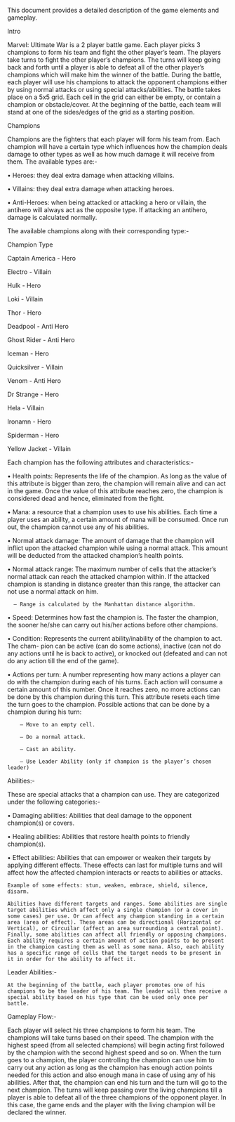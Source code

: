 This document provides a detailed description of the game elements and gameplay.

Intro

Marvel: Ultimate War is a 2 player battle game. Each player picks 3 champions to form his team and fight the other player’s team. The players take turns to fight the other player’s champions. The turns will keep going back and forth until a player is able to defeat all of the other player’s champions which will make him the winner of the battle.
During the battle, each player will use his champions to attack the opponent champions either by using normal attacks or using special attacks/abilities. The battle takes place on a 5x5 grid. Each cell in the grid can either be empty, or contain a champion or obstacle/cover. At the beginning of the battle, each team will stand at one of the sides/edges of the grid as a starting position.
 
 
Champions

Champions are the fighters that each player will form his team from. Each champion will have a certain type which influences how the champion deals damage to other types as well as how much damage it will receive from them. The available types are:-
  
  • Heroes: they deal extra damage when attacking villains.
  
  • Villains: they deal extra damage when attacking heroes.
  
  • Anti-Heroes: when being attacked or attacking a hero or villain, the antihero will always act as the opposite type. If attacking an antihero, damage is calculated normally.

The available champions along with their corresponding type:-
  
  Champion Type
  
  Captain America - Hero
  
  Electro - Villain
  
  Hulk - Hero
  
  Loki - Villain
  
  
  Thor - Hero
  
  Deadpool - Anti Hero
  
  Ghost Rider - Anti Hero
  
  Iceman - Hero
  
  Quicksilver - Villain
  
  Venom - Anti Hero
  
  Dr Strange - Hero
  
  Hela - Villain
  
  Ironamn - Hero
  
  Spiderman - Hero
  
  Yellow Jacket - Villain
  
 
Each champion has the following attributes and characteristics:-
  
  • Health points: Represents the life of the champion. As long as the value of this attribute is bigger than zero, the champion will remain alive and can act in the game. Once the value of this attribute reaches zero, the champion is considered dead and hence, eliminated from the fight.
  
  • Mana: a resource that a champion uses to use his abilities. Each time a player uses an ability, a certain amount of mana will be consumed. Once run out, the champion cannot use any of his abilities.
  
  • Normal attack damage: The amount of damage that the champion will inflict upon the attacked champion while using a normal attack. This amount will be deducted from the attacked champion’s health points.
  
  • Normal attack range: The maximum number of cells that the attacker’s normal attack can reach the attacked champion within. If the attacked champion is standing in distance greater than this range, the attacker can not use a normal attack on him.
      
      – Range is calculated by the Manhattan distance algorithm.
  
  • Speed: Determines how fast the champion is. The faster the champion, the sooner he/she can carry out his/her actions before other champions.
  
  • Condition: Represents the current ability/inability of the champion to act. The cham- pion can be active (can do some actions), inactive (can not do any actions until he is back to active), or knocked out (defeated and can not do any action till the end of the game).
  
  • Actions per turn: A number representing how many actions a player can do with the champion during each of his turns. Each action will consume a certain amount of this number. Once it reaches zero, no more actions can be done by this champion during this turn. This attribute resets each time the turn goes to the champion.
      Possible actions that can be done by a champion during his turn:
        
        – Move to an empty cell.
        
        – Do a normal attack.
        
        – Cast an ability.
        
        – Use Leader Ability (only if champion is the player’s chosen leader)
        
Abilities:-

These are special attacks that a champion can use. They are categorized under the following categories:-
  
  • Damaging abilities: Abilities that deal damage to the opponent champion(s) or covers.
  
  • Healing abilities: Abilities that restore health points to friendly champion(s).
  
  • Effect abilities: Abilities that can empower or weaken their targets by applying different effects. These effects can last for multiple turns and will affect how the affected champion interacts or reacts to abilities or attacks.
    
    Example of some effects: stun, weaken, embrace, shield, silence, disarm.
  
    Abilities have different targets and ranges. Some abilities are single target abilities which affect only a single champion (or a cover in some cases) per use. Or can affect any champion standing in a certain area (area of effect). These areas can be directional (Horizontal or Vertical), or Circuilar (affect an area surrounding a central point).
    Finally, some abilities can affect all friendly or opposing champions. Each ability requires a certain amount of action points to be present in the champion casting them as well as some mana. Also, each ability has a specific range of cells that the target needs to be present in it in order for the ability to affect it.

Leader Abilities:-

    At the beginning of the battle, each player promotes one of his champions to be the leader of his team. The leader will then receive a special ability based on his type that can be used only once per battle.

Gameplay Flow:-

Each player will select his three champions to form his team. The champions will take turns based on their speed. The champion with the highest speed (from all selected champions) will begin acting first followed by the champion with the second highest speed and so on. 
When the turn goes to a champion, the player controlling the champion can use him to carry out any action as long as the champion has enough action points needed for this action and also enough mana in case of using any of his abilities. After that, the champion can end his turn and the turn will go to the next champion.
The turns will keep passing over the living champions till a player is able to defeat all of the three champions of the opponent player. In this case, the game ends and the player with the living champion will be declared the winner.
